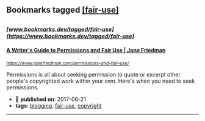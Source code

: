 ## Bookmarks tagged [[fair-use]](https://www.bookmarks.dev?q=[fair-use])

_<sup><sup>[www.bookmarks.dev/tagged/fair-use](https://www.bookmarks.dev/tagged/fair-use)</sup></sup>_
---
#### [A Writer's Guide to Permissions and Fair Use | Jane Friedman](https://www.janefriedman.com/permissions-and-fair-use/)
_<sup>https://www.janefriedman.com/permissions-and-fair-use/</sup>_

Permissions is all about seeking permission to quote or excerpt other people's copyrighted work within your own. Here's when you need to seek permissions.
* :calendar: **published on**: 2017-06-21
* **tags**: [blogging](../tagged/blogging.md), [fair-use](../tagged/fair-use.md), [copyright](../tagged/copyright.md)
---
